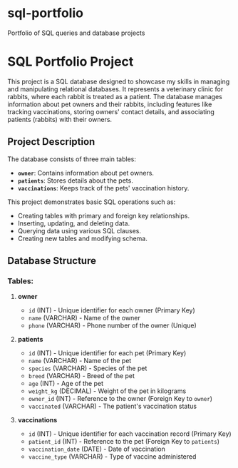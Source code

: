 # sql-portfolio

Portfolio of SQL queries and database projects

# SQL Portfolio Project

This project is a SQL database designed to showcase my skills in managing and manipulating relational databases. It represents a veterinary clinic for rabbits, where each rabbit is treated as a patient. The database manages information about pet owners and their rabbits, including features like tracking vaccinations, storing owners' contact details, and associating patients (rabbits) with their owners.

## Project Description

The database consists of three main tables:

- **`owner`**: Contains information about pet owners.
- **`patients`**: Stores details about the pets.
- **`vaccinations`**: Keeps track of the pets' vaccination history.

This project demonstrates basic SQL operations such as:

- Creating tables with primary and foreign key relationships.
- Inserting, updating, and deleting data.
- Querying data using various SQL clauses.
- Creating new tables and modifying schema.

## Database Structure

### Tables:

1. **owner**

   - `id` (INT) - Unique identifier for each owner (Primary Key)
   - `name` (VARCHAR) - Name of the owner
   - `phone` (VARCHAR) - Phone number of the owner (Unique)

2. **patients**

   - `id` (INT) - Unique identifier for each pet (Primary Key)
   - `name` (VARCHAR) - Name of the pet
   - `species` (VARCHAR) - Species of the pet
   - `breed` (VARCHAR) - Breed of the pet
   - `age` (INT) - Age of the pet
   - `weight_kg` (DECIMAL) - Weight of the pet in kilograms
   - `owner_id` (INT) - Reference to the owner (Foreign Key to `owner`)
   - `vaccinated` (VARCHAR) - The patient's vaccination status

3. **vaccinations**
   - `id` (INT) - Unique identifier for each vaccination record (Primary Key)
   - `patient_id` (INT) - Reference to the pet (Foreign Key to `patients`)
   - `vaccination_date` (DATE) - Date of vaccination
   - `vaccine_type` (VARCHAR) - Type of vaccine administered
